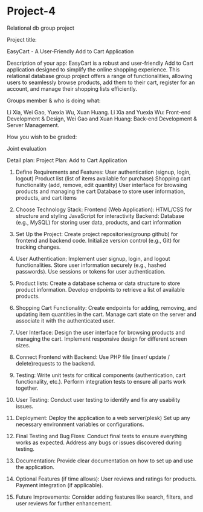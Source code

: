 # Project-4
Relational db group project

Project title:  

EasyCart - A User-Friendly Add to Cart Application

Description of your app: 
EasyCart is a robust and user-friendly Add to Cart application designed to simplify the online shopping experience. This relational database group project offers a range of functionalities, allowing users to seamlessly browse products, add them to their cart, register for an account, and manage their shopping lists efficiently.

Groups member & who is doing what: 

Li Xia, Wei Gao, Yuexia Wu, Xuan Huang.
Li Xia and Yuexia Wu: Front-end Development & Design, Wei Gao and Xuan Huang: Back-end Development & Server Management.   

How you wish to be graded: 

Joint evaluation

Detail plan:
Project Plan: Add to Cart Application
1. Define Requirements and Features:
User authentication (signup, login, logout)
Product list (list of items available for purchase)
Shopping cart functionality (add, remove, edit quantity)
User interface for browsing products and managing the cart
Database to store user information, products, and cart items

3. Choose Technology Stack:
Frontend (Web Application):
HTML/CSS for structure and styling
JavaScript for interactivity
Backend:
Database (e.g., MySQL) for storing user data, products, and cart information

3. Set Up the Project:
Create project repositories(grounp github) for frontend and backend code.
Initialize version control (e.g., Git) for tracking changes.

5. User Authentication:
Implement user signup, login, and logout functionalities.
Store user information securely (e.g., hashed passwords).
Use sessions or tokens for user authentication.

7. Product lists:
Create a database schema or data structure to store product information.
Develop endpoints to retrieve a list of available products.

9. Shopping Cart Functionality:
Create endpoints for adding, removing, and updating item quantities in the cart.
Manage cart state on the server and associate it with the authenticated user.

11. User Interface:
Design the user interface for browsing products and managing the cart.
Implement responsive design for different screen sizes.

13. Connect Frontend with Backend:
Use PHP file (inser/ update / delete)requests to the backend.

15. Testing:
Write unit tests for critical components (authentication, cart functionality, etc.).
Perform integration tests to ensure all parts work together.

17. User Testing:
Conduct user testing to identify and fix any usability issues.

19. Deployment:
Deploy the application to a web server(plesk)
Set up any necessary environment variables or configurations.

21. Final Testing and Bug Fixes:
Conduct final tests to ensure everything works as expected.
Address any bugs or issues discovered during testing.

23. Documentation:
Provide clear documentation on how to set up and use the application.

25. Optional Features (if time allows):
User reviews and ratings for products.
Payment integration (if applicable).

27. Future Improvements:
Consider adding features like search, filters, and user reviews for further enhancement.

